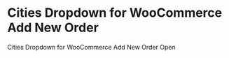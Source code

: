 # Cities Dropdown for WooCommerce Add New Order
 Cities Dropdown for WooCommerce Add New Order
Open
